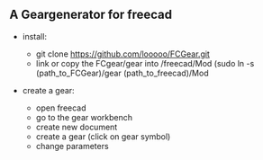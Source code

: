 A Geargenerator for freecad
---------------------------

* install:
  * git clone https://github.com/looooo/FCGear.git
  * link or copy the FCgear/gear into /freecad/Mod (sudo ln -s (path_to_FCGear)/gear (path_to_freecad)/Mod


* create a gear:
  * open freecad
  * go to the gear workbench
  * create new document
  * create a gear (click on gear symbol)
  * change parameters 
